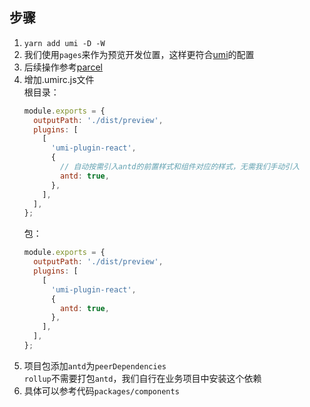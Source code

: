 ## 步骤
1. `yarn add umi -D -W`
2. 我们使用`pages`来作为预览开发位置，这样更符合[umi](https://umijs.org/zh/)的配置
3. 后续操作参考[parcel](./parcle.md)
4. 增加.umirc.js文件  
    根目录：
    ```js
    module.exports = {
      outputPath: './dist/preview',
      plugins: [
        [
          'umi-plugin-react',
          {
            // 自动按需引入antd的前置样式和组件对应的样式，无需我们手动引入
            antd: true,
          },
        ],
      ],
    };
    ```
    包：
    ```js
    module.exports = {
      outputPath: './dist/preview',
      plugins: [
        [
          'umi-plugin-react',
          {
            antd: true,
          },
        ],
      ],
    };
    ```
5. 项目包添加`antd`为`peerDependencies`  
    `rollup`不需要打包`antd`，我们自行在业务项目中安装这个依赖
6. 具体可以参考代码`packages/components`
